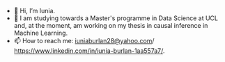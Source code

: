 - 👋 Hi, I’m Iunia. 
- 👀 I am studying towards a Master's programme in Data Science at UCL and, at the moment, am working on my thesis in causal inference in Machine Learning.   
- 📫 How to reach me: iuniaburlan28@yahoo.com/ https://www.linkedin.com/in/iunia-burlan-1aa557a7/. 

<!---
iuniab/iuniab is a ✨ special ✨ repository because its `README.md` (this file) appears on your GitHub profile.
You can click the Preview link to take a look at your changes.
--->
